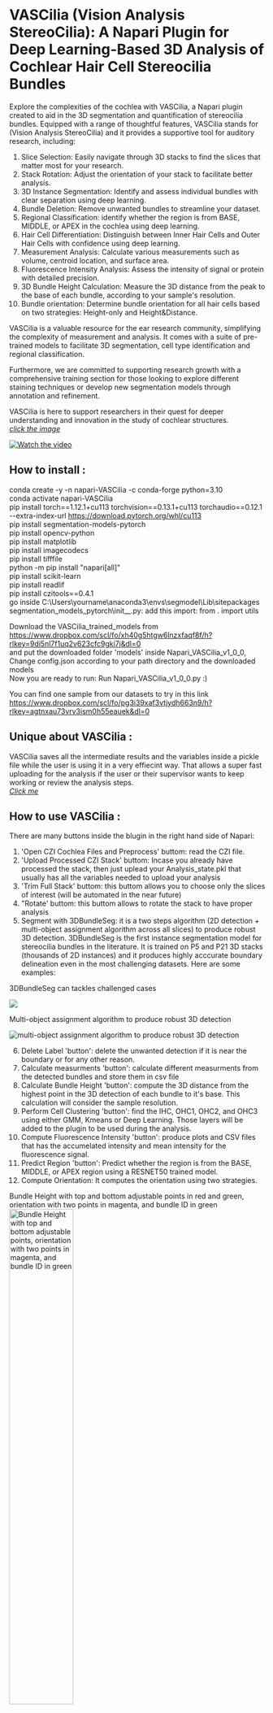 # VASCilia (Vision Analysis StereoCilia): A Napari Plugin for Deep Learning-Based 3D Analysis of Cochlear Hair Cell Stereocilia Bundles  
Explore the complexities of the cochlea with VASCilia, a Napari plugin created to aid in the 3D segmentation and quantification of stereocilia bundles. Equipped with a range of thoughtful features, VASCilia stands for (Vision Analysis StereoCilia) and it provides a supportive tool for auditory research, including:

1. Slice Selection: Easily navigate through 3D stacks to find the slices that matter most for your research.
2. Stack Rotation: Adjust the orientation of your stack to facilitate better analysis.
3. 3D Instance Segmentation: Identify and assess individual bundles with clear separation using deep learning.
4. Bundle Deletion: Remove unwanted bundles to streamline your dataset.
5. Regional Classification: identify whether the region is from BASE, MIDDLE, or APEX in the cochlea using deep learning.
6. Hair Cell Differentiation: Distinguish between Inner Hair Cells and Outer Hair Cells with confidence using deep learning.
7. Measurement Analysis: Calculate various measurements such as volume, centroid location, and surface area.
8. Fluorescence Intensity Analysis: Assess the intensity of signal or protein with detailed precision.
9. 3D Bundle Height Calculation: Measure the 3D distance from the peak to the base of each bundle, according to your sample's resolution.
10. Bundle orientation: Determine bundle orientation for all hair cells based on two strategies: Height-only and Height&Distance.

VASCilia is a valuable resource for the ear research community, simplifying the complexity of measurement and analysis. It comes with a suite of pre-trained models to facilitate 3D segmentation, cell type identification and regional classification.

Furthermore, we are committed to supporting research growth with a comprehensive training section for those looking to explore different staining techniques or develop new segmentation models through annotation and refinement.

VASCilia is here to support researchers in their quest for deeper understanding and innovation in the study of cochlear structures.  
*[click the image](https://youtu.be/MwMOxJQ_elo)*  

[![Watch the video](images/VASCilia_pipeline.png)](https://youtu.be/MwMOxJQ_elo)

## How to install :  

conda create -y -n napari-VASCilia -c conda-forge python=3.10    
conda activate napari-VASCilia    
pip install torch==1.12.1+cu113 torchvision==0.13.1+cu113 torchaudio==0.12.1 --extra-index-url https://download.pytorch.org/whl/cu113  
pip install segmentation-models-pytorch  
pip install opencv-python  
pip install matplotlib  
pip install imagecodecs  
pip install tifffile  
python -m pip install "napari[all]"  
pip install scikit-learn  
pip install readlif  
pip install czitools==0.4.1  
go inside C:\Users\yourname\anaconda3\envs\segmodel\Lib\sitepackages\
segmentation_models_pytorch\init__.py: 
add this import:
from . import utils  
 

Download the VASCilia_trained_models from https://www.dropbox.com/scl/fo/xh40g5htgw6lnzxfaqf8f/h?rlkey=9di5nl7f1uq2v623cfc9gki7j&dl=0  
and put the downloaded folder 'models' inside Napari_VASCilia_v1_0_0, Change config.json according to your path directory and the downloaded models  
Now you are ready to run: Run Napari_VASCilia_v1_0_0.py  :)  

You can find one sample from our datasets to try in this link https://www.dropbox.com/scl/fo/pg3i39xaf3vtjydh663n9/h?rlkey=agtnxau73vrv3ism0h55eauek&dl=0

## Unique about VASCilia :  
VASCilia saves all the intermediate results and the variables inside a pickle file while the user is using it in a very effiecint way. That allows a super fast uploading for the analysis if the user or their supervisor wants to keep working or review the analysis steps.  
*[Click me](https://youtu.be/Sxm_fsjoWL0)*  

## How to use VASCilia :  
There are many buttons inside the blugin in the right hand side of Napari:

1. 'Open CZI Cochlea Files and Preprocess' buttom: read the CZI file.
2. 'Upload Processed CZI Stack' buttom: Incase you already have processed the stack, then just uplead your Analysis_state.pkl that usually has all the variables needed to upload your analysis
3. 'Trim Full Stack' buttom: this buttom allows you to choose only the slices of interest (will be automated in the near future)
4. "Rotate' buttom: this buttom allows to rotate the stack to have proper analysis 
5. Segment with 3DBundleSeg: it is a two steps algorithm (2D detection + multi-object assignment algorithm across all slices) to produce robust 3D detection. 3DBundleSeg is the first instance segmentation model for stereocilia bundles in the literature. It is trained on P5 and P21 3D stacks (thousands of 2D instances) and it produces highly acccurate boundary delineation even in the most challenging datasets. Here are some examples:  

3DBundleSeg can tackles challenged cases

![](images/challenged_cases_gray.png)

Multi-object assignment algorithm to produce robust 3D detection

![multi-object assignment algorithm to produce robust 3D detection](images/3DBundleSeg.png)


6. Delete Label 'button': delete the unwanted detection if it is near the boundary or for any other reason.
7. Calculate measurments 'button': calculate different measurments from the detected bundles and store them in csv file
8. Calculate Bundle Height 'button': compute the 3D distance from the highest point in the 3D detection of each bundle to it's base. This calculation will consider the sample resolution.
9. Perform Cell Clustering 'button': find the IHC, OHC1, OHC2, and OHC3 using either GMM, Kmeans or Deep Learning. Those layers will be added to the plugin to be used during the analysis. 
10. Compute Fluorescence Intensity 'button': produce plots and CSV files that has the accumelated intensity and mean intensity for the fluorescence signal.
11. Predict Region 'button': Predict whether the region is from the BASE, MIDDLE, or APEX region using a RESNET50 trained model. 
12. Compute Orientation: It computes the orientation using two strategies.

Bundle Height with top and bottom adjustable points in red and green, orientation with two points in magenta, and bundle ID in green  
<img src="images/Bundles.png" alt="Bundle Height with top and bottom adjustable points, orientation with two points in magenta, and bundle ID in green" width="50%">

Cell type identification 
<img src="images/clustering.png" alt="IHCs Vs OHCs" width="50%">

13. Training Section.

![Training section](images/Training_section2.png)

This section is for the research ear community incase their datasets are little different than ours then they can easily create their cround truth, train a new model and use it in the plugin
1. Create/Save Ground Truth 'button': this buttom will create a new layer to draw new ground truth and save them as variables inside the plugin
2. Generate Ground Truth Mask 'button': this buttom will save all the generated masks after finish annotating to a new folder. 
3. Display Stored Ground Truth 'button': this buttom will display the stored masks in the plugin.
4. Copy Segmentation Masks to Ground Truth 'button': this buttom helps in speeding up the annotation process by copying what our trained model is producing sothat the annotator will only correct the wrong part.
5. Move Ground Truth to Training Folder 'button': this buttom will move all the annotated ground truth to the training folder to start the training process. 
6. Check Training Data 'button': this buttom checks the training data whether they follow the format needed by the architecture. It checks whether there are training and valiation folders and it reads every single file to make sure it doesn't have redundant or no information. It gives warning messages incase it finds an issue.
7. Train New Model for 3DBundleSeg 'button': this button will start the training.

We have also two more buttoms for resetting and also exit VASCilia.
We are still working on the documentation, so this gihub will be continiuosly updated.

# VASCilia (Vision Analysis StereoCilia) 

This work will be submitted very soon. If you want to read or cite the paper, you can find it [here](https://doi.org/10.1101/2024.06.17.599381).

### Project Authors and Contacts

**Python Implementation of this repository:** Dr. Yasmin M. Kassim    
**Contact:** ykassim@ucsd.edu, ymkgz8@mail.missouri.edu  
Yasmin Kassim was responsible for the plugin design, fully implemented all functions in Python, wrote the manuscript,
proofread the ground truth data, created all figures, and established the GitHub repository and codebase.

**Stacks used in this study imaged by:** Dr. David Rosenberg   
**Contact:** d2rosenberg@UCSD.EDU

**Height bundle ground truth analyses**: Samprita Das and Alma Renero.  

55 (P5 and P21) stacks are manually annotated by Yasmin Kassim and four undergraduate students using CVAT annotation tool:  
**Samia Rahman, Ibraheem Al Shammaa, Samer Salim, Zhuoling Huang, and Kevin Huang**.

This dataset will be the first annotated dataset in the literature to 3D segment the stereocilia bundles and it will be published and available for the ear research community with the publication of this paper.

**Other Lab Supports**:   
Yuzuru Ninoyu assisted with some of the imaging data, with Rick Friedman’s supervision and support.   
Artur Indzhykulian provided additional imaging data for testing.  

**Lab Supervisor:** Dr. Uri Manor   
The Principal Investigator, conceived and supervised the project, and provided critical
revisions and updates to the manuscript.  

**Contact:** u1manor@UCSD.EDU  
**Department:** Cell and Development Biology Department/ UCSD  
**Lab Website:** https://manorlab.ucsd.edu/




